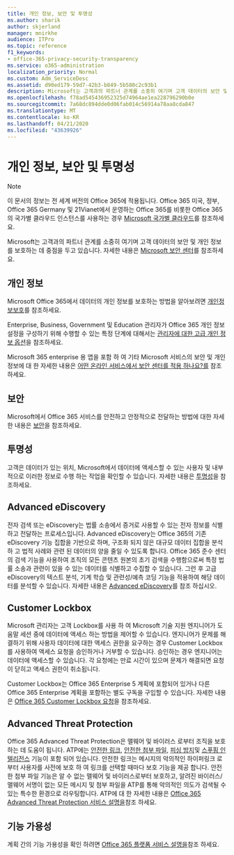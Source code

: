 ```yaml
---
title: 개인 정보, 보안 및 투명성
ms.author: sharik
author: skjerland
manager: mnirkhe
audience: ITPro
ms.topic: reference
f1_keywords:
- office-365-privacy-security-transparency
ms.service: o365-administration
localization_priority: Normal
ms.custom: Adm_ServiceDesc
ms.assetid: d90ed179-59d7-42b3-b849-5b580c2c93b1
description: Microsoft는 고객과의 파트너 관계를 소중히 여기며 고객 데이터의 보안 및 개인 정보를 보호하는 데 중점을 두고 있습니다. 자세한 내용은 Microsoft 보안 센터를 참조하세요.
ms.openlocfilehash: f78ad545436952325d74964ae1ea228796290b0e
ms.sourcegitcommit: 7a68dc894dde0d06fab014c56914a78aa8cda847
ms.translationtype: MT
ms.contentlocale: ko-KR
ms.lasthandoff: 04/21/2020
ms.locfileid: "43639926"
---
```

# <a name="privacy-security-and-transparency"></a>개인 정보, 보안 및 투명성

> [!NOTE]
> 이 문서의 정보는 전 세계 버전의 Office 365에 적용됩니다. Office 365 미국, 정부, Office 365 Germany 및 21Vianet에서 운영하는 Office 365를 비롯한 Office 365의 국가별 클라우드 인스턴스를 사용하는 경우 [Microsoft 국가별 클라우드](https://go.microsoft.com/fwlink/?linkid=841582)를 참조하세요. 
  
Microsoft는 고객과의 파트너 관계를 소중히 여기며 고객 데이터의 보안 및 개인 정보를 보호하는 데 중점을 두고 있습니다. 자세한 내용은 [Microsoft 보안 센터](https://go.microsoft.com/fwlink/?LinkID=717951&amp;clcid=0x409)를 참조하세요.
  
## <a name="privacy"></a>개인 정보

Microsoft Office 365에서 데이터의 개인 정보를 보호하는 방법을 알아보려면 [개인정보보호](https://go.microsoft.com/fwlink/?LinkID=717953&amp;clcid=0x409)를 참조하세요. 
  
Enterprise, Business, Government 및 Education 관리자가 Office 365 개인 정보 설정을 구성하기 위해 수행할 수 있는 특정 단계에 대해서는 [관리자에 대한 고급 개인 정보 옵션](https://go.microsoft.com/fwlink/p/?LinkID=285202)을 참조하세요.
  
Microsoft 365 enterprise 용 앱을 포함 하 여 기타 Microsoft 서비스의 보안 및 개인 정보에 대 한 자세한 내용은 [어떤 온라인 서비스에서 보안 센터를 적용 하나요?를](https://www.microsoft.com/trustcenter/default.aspx) 참조 하세요.
  
## <a name="security"></a>보안

Microsoft에서 Office 365 서비스를 안전하고 안정적으로 전달하는 방법에 대한 자세한 내용은 [보안](https://go.microsoft.com/fwlink/?LinkID=717954&amp;clcid=0x409)을 참조하세요.
  
## <a name="transparency"></a>투명성

고객은 데이터가 있는 위치, Microsoft에서 데이터에 액세스할 수 있는 사용자 및 내부적으로 이러한 정보로 수행 하는 작업을 확인할 수 있습니다. 자세한 내용은 [투명성](https://go.microsoft.com/fwlink/?LinkID=717955&amp;clcid=0x409)을 참조하세요.
  
## <a name="advanced-ediscovery"></a>Advanced eDiscovery

전자 검색 또는 eDiscovery는 법률 소송에서 증거로 사용할 수 있는 전자 정보를 식별하고 전달하는 프로세스입니다. Advanced eDiscovery는 Office 365의 기존 eDiscovery 기능 집합을 기반으로 하며, 구조화 되지 않은 대규모 데이터 집합을 분석 하 고 법적 사례와 관련 된 데이터의 양을 줄일 수 있도록 합니다. Office 365 준수 센터의 검색 기능을 사용하여 조직의 모든 콘텐츠 원본의 초기 검색을 수행함으로써 특정 법률 소송과 관련이 있을 수 있는 데이터를 식별하고 수집할 수 있습니다. 그런 후 고급 eDiscovery의 텍스트 분석, 기계 학습 및 관련성/예측 코딩 기능을 적용하여 해당 데이터를 분석할 수 있습니다. 자세한 내용은 [Advanced eDiscovery](https://go.microsoft.com/fwlink/?LinkID=717971&amp;clcid=0x409)를 참조 하십시오.
  
## <a name="customer-lockbox"></a>Customer Lockbox

Microsoft 관리자는 고객 Lockbox를 사용 하 여 Microsoft 기술 지원 엔지니어가 도움말 세션 중에 데이터에 액세스 하는 방법을 제어할 수 있습니다. 엔지니어가 문제를 해결하기 위해 사용자 데이터에 대한 액세스 권한을 요구하는 경우 Customer Lockbox를 사용하여 액세스 요청을 승인하거나 거부할 수 있습니다. 승인하는 경우 엔지니어는 데이터에 액세스할 수 있습니다. 각 요청에는 만료 시간이 있으며 문제가 해결되면 요청이 닫히고 액세스 권한이 취소됩니다.
  
Customer Lockbox는 Office 365 Enterprise 5 계획에 포함되어 있거나 다른 Office 365 Enterprise 계획을 포함하는 별도 구독을 구입할 수 있습니다. 자세한 내용은 [Office 365 Customer Lockbox 요청](https://go.microsoft.com/fwlink/?LinkID=717969&amp;clcid=0x409)을 참조하세요.
  
## <a name="advanced-threat-protection"></a>Advanced Threat Protection

Office 365 Advanced Threat Protection은 맬웨어 및 바이러스 로부터 조직을 보호 하는 데 도움이 됩니다. ATP에는 [안전한 링크](https://docs.microsoft.com/office365/securitycompliance/atp-safe-links), [안전한 첨부 파일](https://docs.microsoft.com/office365/securitycompliance/atp-safe-attachments), [피싱 방지](https://docs.microsoft.com/office365/securitycompliance/atp-anti-phishing)및 [스푸핑 인텔리전스](https://docs.microsoft.com/office365/securitycompliance/learn-about-spoof-intelligence) 기능이 포함 되어 있습니다. 안전한 링크는 메시지의 악의적인 하이퍼링크 로부터 사용자를 사전에 보호 하 여 링크를 선택할 때마다 보호 기능을 제공 합니다. 안전한 첨부 파일 기능은 알 수 없는 맬웨어 및 바이러스로부터 보호하고, 알려진 바이러스/맬웨어 서명이 없는 모든 메시지 및 첨부 파일을 ATP를 통해 악의적인 의도가 검색될 수 있는 특수한 환경으로 라우팅합니다. ATP에 대 한 자세한 내용은 [Office 365 Advanced Threat Protection 서비스 설명을](../office-365-advanced-threat-protection-service-description.md)참조 하세요.
  
## <a name="feature-availability"></a>기능 가용성

계획 간의 기능 가용성을 확인 하려면 [Office 365 플랫폼 서비스 설명을](office-365-platform-service-description.md)참조 하세요.
  